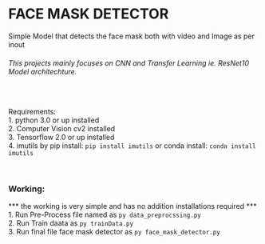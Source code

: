 # FACE MASK DETECTOR
Simple Model that detects the face mask both with video and Image as per inout
<br>
<h6>
  This projects mainly focuses on CNN and Transfer Learning ie. ResNet10 Model architechture.
</h6>
<br>
<p>
  Requirements:<br>
  1. python 3.0 or up installed<br>
  2. Computer Vision cv2 installed<br>
  3. Tensorflow 2.0 or up installed<br>
  4. imutils by pip install: <code>pip install imutils</code> or conda install: <code>conda install imutils</code>
<p>
<br>
<h3>
  Working:
</h3>
<p>
*** the working is very simple and has no addition installations required ***<br>
  1. Run Pre-Process file named as <code>py data_preprocssing.py</code><br>
  2. Run Train daata as <code>py trainData.py</code><br>
  3. Run final file face mask detector as <code>py face_mask_detector.py</code><br>
</p>
